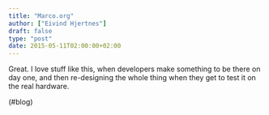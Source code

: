 ```yaml
---
title: "Marco.org"
author: ["Eivind Hjertnes"]
draft: false
type: "post"
date: 2015-05-11T02:00:00+02:00
---
```


Great. I love stuff like this, when developers make something to be
there on day one, and then re-designing the whole thing when they get to
test it on the real hardware.

(#blog)
